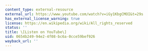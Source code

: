 ```yaml
---
content_type: external-resource
external_url: https://www.youtube.com/watch?v=iGy1KbgCMOI&t=29s
has_external_license_warning: true
license: https://en.wikipedia.org/wiki/All_rights_reserved
status: ''
title: \[Listen on YouTube\]
uid: 0654b249-94e2-4f08-bc6a-0cce59bef926
wayback_url: ''
---
```

